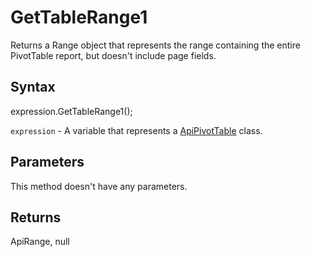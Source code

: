 # GetTableRange1

Returns a Range object that represents the range containing the entire PivotTable report,
but doesn't include page fields.

## Syntax

expression.GetTableRange1();

`expression` - A variable that represents a [ApiPivotTable](../ApiPivotTable.md) class.

## Parameters

This method doesn't have any parameters.

## Returns

ApiRange, null